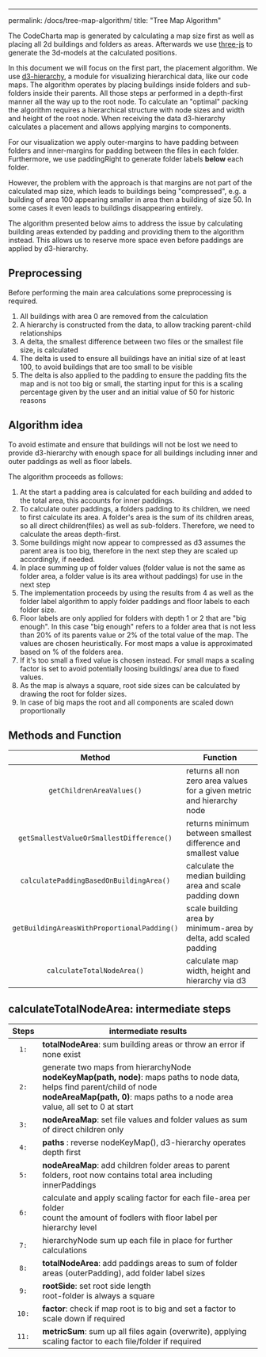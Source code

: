 ---

permalink: /docs/tree-map-algorithm/
title: "Tree Map Algorithm"

The CodeCharta map is generated by calculating a map size first as well as placing all 2d buildings and folders as areas. Afterwards we use [three-js](https://threejs.org) to generate the 3d-models at the calculated positions.

In this document we will focus on the first part, the placement algorithm. We use [d3-hierarchy](https://github.com/d3/d3-hierarchy), a module for visualizing hierarchical data, like our code maps. The algorithm operates by placing buildings inside folders and sub-folders inside their parents. All those steps ar performed in a depth-first manner all the way up to the root node.
To calculate an "optimal" packing the algorithm requires a hierarchical structure with node sizes and width and height of the root node. When receiving the data d3-hierarchy calculates a placement and allows applying margins to components.

For our visualization we apply outer-margins to have padding between folders and inner-margins for padding between the files in each folder. Furthermore, we use paddingRight to generate folder labels **below** each folder.

However, the problem with the approach is that margins are not part of the calculated map size, which leads to buildings being "compressed", e.g. a building of area 100 appearing smaller in area then a building of size 50. In some cases it even leads to buildings disappearing entirely.

The algorithm presented below aims to address the issue by calculating building areas extended by padding and providing them to the algorithm instead. This allows us to reserve more space even before paddings are applied by d3-hierarchy.

## Preprocessing

Before performing the main area calculations some preprocessing is required.

1. All buildings with area 0 are removed from the calculation
2. A hierarchy is constructed from the data, to allow tracking parent-child relationships
3. A delta, the smallest difference between two files or the smallest file size, is calculated
4. The delta is used to ensure all buildings have an initial size of at least 100, to avoid buildings that are too small to be visible
5. The delta is also applied to the padding to ensure the padding fits the map and is not too big or small, the starting input for this is a scaling percentage given by the user and an initial value of 50 for historic reasons

## Algorithm idea

To avoid estimate and ensure that buildings will not be lost we need to provide d3-hierarchy with enough space for all buildings including inner and outer paddings as well as floor labels.

The algorithm proceeds as follows:

1. At the start a padding area is calculated for each building and added to the total area, this accounts for inner paddings.
2. To calculate outer paddings, a folders padding to its children, we need to first calculate its area. A folder's area is the sum of its children areas, so all direct children(files) as well as sub-folders.
   Therefore, we need to calculate the areas depth-first.
3. Some buildings might now appear to compressed as d3 assumes the parent area is too big, therefore in the next step they are scaled up accordingly, if needed.
4. In place summing up of folder values (folder value is not the same as folder area, a folder value is its area without paddings) for use in the next step
5. The implementation proceeds by using the results from 4 as well as the folder label algorithm to apply folder paddings and floor labels to each folder size.
6. Floor labels are only applied for folders with depth 1 or 2 that are "big enough".
   In this case "big enough" refers to a folder area that is not less than 20% of its parents value or 2% of the total value of the map. The values are chosen heuristically. For most maps a value is approximated based on % of the folders area.
7. If it's too small a fixed value is chosen instead. For small maps a scaling factor is set to avoid potentially loosing buildings/ area due to fixed values.
8. As the map is always a square, root side sizes can be calculated by drawing the root for folder sizes.
9. In case of big maps the root and all components are scaled down proportionally

## Methods and Function

|                   Method                    | Function                                                               |
| :-----------------------------------------: | ---------------------------------------------------------------------- |
|          `getChildrenAreaValues()`          | returns all non zero area values for a given metric and hierarchy node |
|  `getSmallestValueOrSmallestDifference()`   | returns minimum between smallest difference and smallest value         |
|   `calculatePaddingBasedOnBuildingArea()`   | calculate the median building area and scale padding down              |
| `getBuildingAreasWithProportionalPadding()` | scale building area by minimum-area by delta, add scaled padding       |
|         `calculateTotalNodeArea()`          | calculate map width, height and hierarchy via d3                       |

## calculateTotalNodeArea: intermediate steps

| Steps | intermediate results                                                                                                                                                                                              |
| :---: | ----------------------------------------------------------------------------------------------------------------------------------------------------------------------------------------------------------------- |
| `1:`  | **totalNodeArea**: sum building areas or throw an error if none exist                                                                                                                                             |
| `2:`  | generate two maps from hierarchyNode<br>**nodeKeyMap(path, node)**: maps paths to node data, helps find parent/child of node<br> **nodeAreaMap(path, 0)**: maps paths to a node area value, all set to 0 at start |
| `3:`  | **nodeAreaMap**: set file values and folder values as sum of direct children only                                                                                                                                 |
| `4:`  | **paths** : reverse nodeKeyMap(), d3-hierarchy operates depth first                                                                                                                                               |
| `5:`  | **nodeAreaMap**: add children folder areas to parent folders, root now contains total area including innerPaddings                                                                                                |
| `6:`  | calculate and apply scaling factor for each file-area per folder <br> count the amount of fodlers with floor label per hierarchy level                                                                            |
| `7:`  | hierarchyNode sum up each file in place for further calculations                                                                                                                                                  |
| `8:`  | **totalNodeArea**: add paddings areas to sum of folder areas (outerPadding), add folder label sizes                                                                                                               |
| `9:`  | **rootSide**: set root side length<br> root-folder is always a square                                                                                                                                             |
| `10:` | **factor**: check if map root is to big and set a factor to scale down if required                                                                                                                                |
| `11:` | **metricSum**: sum up all files again (overwrite), applying scaling factor to each file/folder if required                                                                                                        |
